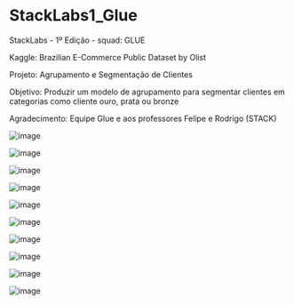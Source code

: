 # StackLabs1_Glue
StackLabs - 1º Edição - squad: GLUE 

Kaggle: Brazilian E-Commerce Public Dataset by Olist

Projeto: Agrupamento e Segmentação de Clientes

Objetivo: Produzir um modelo de agrupamento para segmentar clientes em categorias como cliente ouro, prata ou bronze 

Agradecimento: Equipe Glue e aos professores Felipe e Rodrigo (STACK)

![image](https://user-images.githubusercontent.com/55503256/159093519-83ee49df-1934-45ac-aced-bbc16a5aaddb.png)

![image](https://user-images.githubusercontent.com/55503256/159093557-720804c5-4939-4a44-8dd8-bfd57322972c.png)

![image](https://user-images.githubusercontent.com/55503256/159093582-be24b129-369d-4f3d-8fad-2b661c82043f.png)

![image](https://user-images.githubusercontent.com/55503256/159093600-9fcad1f3-6402-40f9-83bf-9adb9c41c58f.png)

![image](https://user-images.githubusercontent.com/55503256/159093612-4cffeed7-2367-45ce-ac08-6a3457511412.png)

![image](https://user-images.githubusercontent.com/55503256/159093626-bc2fd32d-8a72-4962-a9ff-7d2c685aa988.png)

![image](https://user-images.githubusercontent.com/55503256/159093668-8fafc2b0-4d2b-48e3-acdf-2688f267b54b.png)

![image](https://user-images.githubusercontent.com/55503256/159093673-10cc893f-cb5b-44dc-82ba-2ffdbe202c38.png)

![image](https://user-images.githubusercontent.com/55503256/159093691-ea782872-ee7d-4d2f-ba76-da79c5f21d6e.png)

![image](https://user-images.githubusercontent.com/55503256/159094459-c2190e90-ce73-4267-9f30-108c01e3fa48.png)


